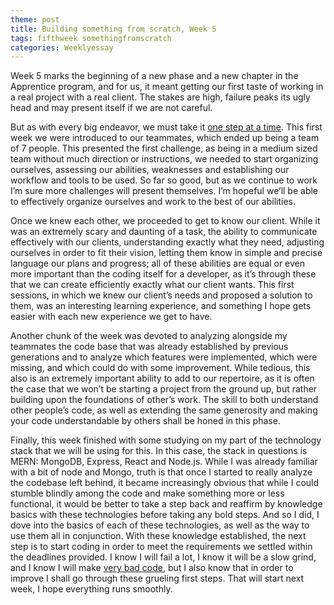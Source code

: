 ```yaml
---
theme: post
title: Building something from scratch, Week 5
tags: fifthweek somethingfromscratch
categories: Weeklyessay
---
```


Week 5 marks the beginning of a new phase and a new chapter in the Apprentice program, and for us, it meant getting our first taste of working in a real project with a real client. The stakes are high, failure peaks its ugly head and may present itself if we are not careful.


But as with every big endeavor, we must take it [one step at a time]( https://thirdsectorlab.co.uk/wp-content/uploads/2021/06/How-do-you-eat-an-elephant.png). This first week we were introduced to our teammates, which ended up being a team of 7 people. This presented the first challenge, as being in a medium sized team without much direction or instructions, we needed to start organizing ourselves, assessing our abilities, weaknesses and establishing our workflow and tools to be used. So far so good, but as we continue to work I’m sure more challenges will present themselves. I’m hopeful we’ll be able to effectively organize ourselves and work to the best of our abilities.


Once we knew each other, we proceeded to get to know our client. While it was an extremely scary and daunting of a task, the ability to communicate effectively with our clients, understanding exactly what they need, adjusting ourselves in order to fit their vision, letting them know in simple and precise language our plans and progress; all of these abilities are equal or even more important than the coding itself for a developer, as it’s through these that we can create efficiently exactly what our client wants. This first sessions, in which we knew our client’s needs and proposed a solution to them, was an interesting learning experience, and something I hope gets easier with each new experience we get to have.


Another chunk of the week was devoted to analyzing alongside my teammates the code base that was already established by previous generations and to analyze which features were implemented, which were missing, and which could do with some improvement. While tedious, this also is an extremely important ability to add to our repertoire, as it is often the case that we won’t be starting a project from the ground up, but rather building upon the foundations of other’s work. The skill to both understand other people’s code, as well as extending the same generosity and making your code understandable by others shall be honed in this phase. 


Finally, this week finished with some studying on my part of the technology stack that we will be using for this. In this case, the stack in questions is MERN: MongoDB, Express, React and Node.js. While I was already familiar with a bit of node and Mongo, truth is that once I started to really analyze the codebase left behind, it became increasingly obvious that while I could stumble blindly among the code and make something more or less functional, it would be better to take a step back and reaffirm by knowledge basics with these technologies before taking any bold steps. And so I did, I dove into the basics of each of these technologies, as well as the way to use them all in conjunction. With these knowledge established, the next step is to start coding in order to meet the requirements we settled within the deadlines provided. I know I will fail a lot, I know it will be a slow grind, and I know I will make [very bad code]( https://www.pinterest.com/pin/376965431304451556/), but I also know that in order to improve I shall go through these grueling first steps. That will start next week, I hope everything runs smoothly.
